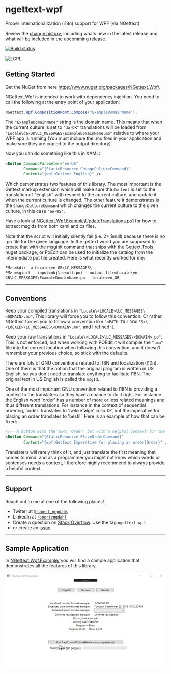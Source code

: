 # ngettext-wpf
Proper internationalization (i18n) support for WPF (via NGettext)

Review the <a href="CHANGELOG.md">change history</a>, including whats new in the latest release and what will be included in the upcomming release.

[//]: <> (TODO: Lookup shields.io badges for nuget package versions, etc.)
[//]: <> (TODO: Could also perhaps automate not only build but also unit tests passing/failing.)

[![Build status](https://ci.appveyor.com/api/projects/status/s344j6n3gpvjxjof?svg=true)](https://ci.appveyor.com/project/robert-j-engdahl/ngettext-wpf)

![LGPL](https://www.gnu.org/graphics/lgplv3-88x31.png)

## Getting Started
[//]: <> (TODO: Needs work, also attention re: CompositionRoot.Compose.)
[//]: <> (TODO: We think NGettext does support 'domains' which is a good thing; need to verify that fact.)
[//]: <> (TODO: Further we think that domain-based contexts should be able to support isolation, containment.)
[//]: <> (TODO: i.e. for use cases, such as per Window/Control, enum values, etc)

Get the NuGet from here <a href="https://www.nuget.org/packages/NGettext.Wpf/">https://www.nuget.org/packages/NGettext.Wpf/</a>.

NGettext.Wpf is intended to work with dependency injection.  You need to call the following at the entry point of your application:

```c#
NGettext.Wpf.CompositionRoot.Compose("ExampleDomainName");
```

The `"ExampleDomainName"` string is the domain name.  This means that when the current culture is set to `"da-DK"` translations will be loaded from `"Locale\da-DK\LC_MESSAGES\ExampleDomainName.mo"` relative to where your WPF app is running (You must include the .mo files in your application and make sure they are copied to the output directory).

Now you can do something like this in XAML:

```xml
<Button CommandParameter="en-US" 
        Command="{StaticResource ChangeCultureCommand}" 
        Content="{wpf:Gettext English}" />
```
Which demonstrates two features of this library.  The most important is the Gettext markup extension which will make sure the `Content` is set to the translation of "English" with respect to the current culture, and update it when the current culture is changed.  The other feature it demonstrates is the `ChangeCultureCommand` which changes the current culture to the given culture, in this case `"en-US"`.

Have a look at <a href="NGettext.Wpf.Example/UpdateTranslations.ps1">NGettext.Wpf.Example\UpdateTranslations.ps1</a> for how to extract msgids from both xaml and cs files.  

Note that the script will initially silently fail (i.e. 2> $null) because there is no .po file for the given language.  In the gettext world you are supposed to create that with the <a href="https://www.gnu.org/software/gettext/manual/html_node/Creating.html">msginit</a> command that ships with the <a href="https://www.nuget.org/packages/Gettext.Tools/">Gettext.Tools</a> nuget package, or PoEdit can be used to initialize the catalog from the intermediate pot file created.  Here is what recently worked for me:

```
PM> mkdir -p Locale\en-GB\LC_MESSAGES\
PM> msginit --input=obj\result.pot --output-file=Locale\en-GB\LC_MESSAGES\ExampleDomainName.po --locale=en_GB
```

---

## Conventions
[//]: <> (Why 'Locale'? <LOCALE>? LC_MESSAGES? I think I see the historical precedent for having done that, but still...)

Keep your compiled translations in `"Locale\<LOCALE>\LC_MESSAGES\<DOMAIN>.mo"`.  This library will force you to follow this convention.  Or rather, NGettext forces you to follow a convention like `"<PATH_TO_LOCALES>\<LOCALE>\LC_MESSAGES\<DOMAIN>.mo"`, and I refined it.

Keep your raw translations in `"Locale\<LOCALE>\LC_MESSAGES\<DOMAIN>.po"`.  This is not enforced, but when working with POEdit it will compile the `".mo"` file into the correct location when following this convention, and it doesn't remember your previous choice, so stick with the defaults.

There are lots of GNU conventions related to I18N and localization (l10n).  One of them is that the notion that the original program is written in US English, so you don't need to translate anything to facilitate I18N.  The original text in US English is called the `msgId`.

One of the most important GNU convention related to I18N is providing a context to the translaters so they have a chance to do it right.  For instance the English word 'order' has a number of more or less related meanings and thus different translations.  For instance in the context of sequential ordering, 'order' translates to 'rækkefølge' in `da-DK`, but the imperative for placing an order translates to 'bestil'.  Here is an example of how that can be fixed:

```xml
<!-- A button with the text 'Order' but with a helpful context for the translators -->
<Button Command="{StaticResource PlaceOrderCommand}" 
        Content="{wpf:Gettext Imperative for placing an order|Order}" />
```

Translaters will rarely think of it, and just translate the first meaning that comes to mind, and as a programmer you might not know which words or sentenses needs a context, I therefore highly recommend to always provide a helpful context.

---

## Support

Reach out to me at one of the following places!

- Twitter at <a href="https://twitter.com/robert_engdahl" target="_blank">`@robert_engdahl`</a>
- LinkedIn at <a href="https://www.linkedin.com/in/robertengdahl/" target="_blank">`robertengdahl`</a> 
- Create a question on <a href="https://stackoverflow.com/questions/ask?tags=ngettext.wpf">Stack Overflow</a>.  Use the tag `ngettext.wpf`.
- or create an <a href="https://github.com/robert-j-engdahl/ngettext-wpf/issues">issue</a>

---

## Sample Application
[//]: <> (TODO: we can stand to think about the example, and breakout out a more 1C proper view model.)
[//]: <> (TODO: contrasted with actual Windows INPC properties, which is kind of counter to the MVVM architecture.)

In <a href="NGettext.Wpf.Example/">NGettext.Wpf.Example/</a> you will find a sample application that demonstrates all the features of this library.

![Demo](demo.gif)

